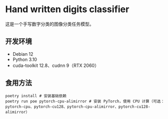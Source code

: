 # Hand written digits classifier

这是一个手写数字分类的图像分类任务模型。

## 开发环境

+ Debian 12
+ Python 3.10
+ cuda-toolkit 12.8、cudnn 9（RTX 2060）

## 食用方法

```shell
poetry install # 安装基础依赖
poetry run poe pytorch-cpu-alimirror # 安装 PyTorch，使用 CPU 计算（可选：pytorch-cpu、pytorch-cu128、pytorch-cpu-alimirror、pytorch-cu128-alimirror）
```